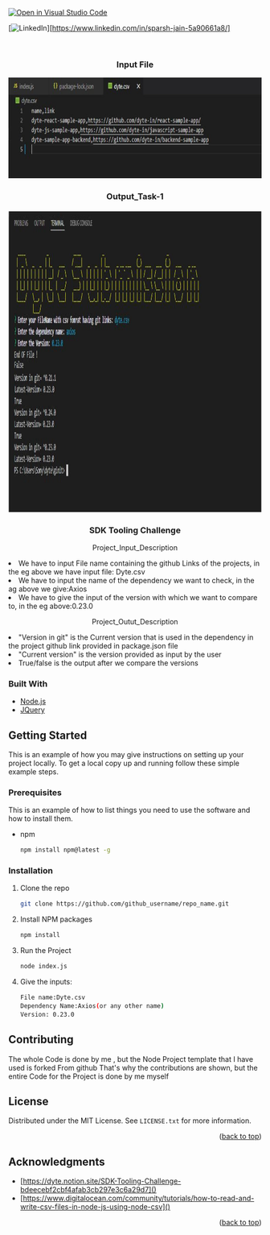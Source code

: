 [![Open in Visual Studio Code](https://classroom.github.com/assets/open-in-vscode-c66648af7eb3fe8bc4f294546bfd86ef473780cde1dea487d3c4ff354943c9ae.svg)](https://classroom.github.com/online_ide?assignment_repo_id=7942408&assignment_repo_type=AssignmentRepo)
<div id="top"></div>
<!--
*** Thanks for checking out the Best-README-Template. If you have a suggestion
*** that would make this better, please fork the repo and create a pull request
*** or simply open an issue with the tag "enhancement".
*** Don't forget to give the project a star!
*** Thanks again! Now go create something AMAZING! :D
-->



<!-- PROJECT SHIELDS -->
<!--
*** I'm using markdown "reference style" links for readability.
*** Reference links are enclosed in brackets [ ] instead of parentheses ( ).
*** See the bottom of this document for the declaration of the reference variables
*** for contributors-url, forks-url, etc. This is an optional, concise syntax you may use.
*** https://www.markdownguide.org/basic-syntax/#reference-style-links
-->
[![LinkedIn][linkedin-shield]][https://www.linkedin.com/in/sparsh-jain-5a90661a8/]



<!-- PROJECT LOGO -->
<br />
<div align="center">
  <h3 align="center">Input File</h3>
   <a href="https://github.com/github_username/repo_name">
    <img src="images/Capture1.JPG" alt="Logo" width="1000" height="200">
  </a> 
  
  <h3 align="center">Output_Task-1</h3>
  <a href="https://github.com/github_username/repo_name">
    <img src="images/Capture.JPG" alt="Logo" width="800" height="600">
  </a>

<h3 align="center">SDK Tooling Challenge</h3>
</div>
  <p align="center">
    Project_Input_Description
    <li>
    <a>We have to input File name containing the github Links of the projects, in the eg above we have input file: Dyte.csv</a>
        </li>
     <li>
    <a>We have to input the name of the dependency we want to check, in the ag above we give:Axios</a>
        </li>
     <li>
    <a>We have to give the input of the version with which we want to compare to, in the eg above:0.23.0 </a>
     </li>
  </p>

<p align="center">
    Project_Outut_Description
    <li>
    <a>"Version in git" is the Current version that is used in the dependency in the project github link provided in package.json file</a>
        </li>
     <li>
    <a>"Current version" is the version provided as input by the user </a>
        </li>
     <li>
    <a>True/false is the output  after we compare the versions </a>
     </li>
  </p>


### Built With

* [Node.js](https://nextjs.org/)
* [JQuery](https://jquery.com)


<!-- GETTING STARTED -->
## Getting Started

This is an example of how you may give instructions on setting up your project locally.
To get a local copy up and running follow these simple example steps.

### Prerequisites

This is an example of how to list things you need to use the software and how to install them.
* npm
  ```sh
  npm install npm@latest -g
  ```

### Installation


1. Clone the repo
   ```sh
   git clone https://github.com/github_username/repo_name.git
   ```
2. Install NPM packages
   ```sh
   npm install
   ```
3. Run the Project
   ```sh
   node index.js
   ```
4. Give the inputs:
   ```sh
   File name:Dyte.csv
   Dependency Name:Axios(or any other name)
   Version: 0.23.0
   ```
   
<!-- CONTRIBUTING -->
## Contributing

The whole Code is done by me , but the Node Project template that I have used is forked From github That's why the contributions are shown, but the entire Code for the Project is done by me myself

<!-- LICENSE -->
## License

Distributed under the MIT License. See `LICENSE.txt` for more information.

<p align="right">(<a href="#top">back to top</a>)</p>




<!-- ACKNOWLEDGMENTS -->
## Acknowledgments

* [https://dyte.notion.site/SDK-Tooling-Challenge-bdeecebf2cbf4afab3cb297e3c6a29d7]()
* [https://www.digitalocean.com/community/tutorials/how-to-read-and-write-csv-files-in-node-js-using-node-csv]()

<p align="right">(<a href="#top">back to top</a>)</p>



<!-- MARKDOWN LINKS & IMAGES -->
<!-- https://www.markdownguide.org/basic-syntax/#reference-style-links -->
[contributors-shield]: https://img.shields.io/github/contributors/github_username/repo_name.svg?style=for-the-badge
[contributors-url]: https://github.com/github_username/repo_name/graphs/contributors
[forks-shield]: https://img.shields.io/github/forks/github_username/repo_name.svg?style=for-the-badge
[forks-url]: https://github.com/github_username/repo_name/network/members
[stars-shield]: https://img.shields.io/github/stars/github_username/repo_name.svg?style=for-the-badge
[stars-url]: https://github.com/github_username/repo_name/stargazers
[issues-shield]: https://img.shields.io/github/issues/github_username/repo_name.svg?style=for-the-badge
[issues-url]: https://github.com/github_username/repo_name/issues
[license-shield]: https://img.shields.io/github/license/github_username/repo_name.svg?style=for-the-badge
[license-url]: https://github.com/github_username/repo_name/blob/master/LICENSE.txt
[linkedin-shield]: https://img.shields.io/badge/-LinkedIn-black.svg?style=for-the-badge&logo=linkedin&colorB=555
[linkedin-url]: https://linkedin.com/in/linkedin_username
[product-screenshot]: images/screenshot.png
